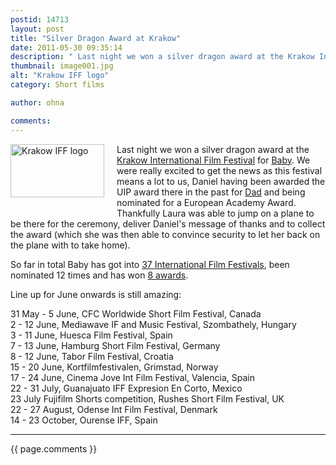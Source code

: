 ```yaml
---
postid: 14713
layout: post
title: "Silver Dragon Award at Krakow"
date: 2011-05-30 09:35:14
description: " Last night we won a silver dragon award at the Krakow International Film Festival for Baby. We were really excited to get the news as this festival means a lot to us, Daniel having been awarded the UIP award&#8230;"
thumbnail: image001.jpg
alt: "Krakow IFF logo"
category: Short films

author: ohna

comments:
---
```


<p><span class="mt-enclosure mt-enclosure-image" style="display: inline;"><img alt="Krakow IFF logo" src="{{ site.baseurl }}/i/image001.jpg" width="150" height="85" class="mt-image-left" style="float: left; margin: 0 20px 20px 0;" /></span> Last night we won a silver dragon award at the <a href="http://www.kff.com.pl/en/news/168">Krakow International Film Festival</a> for <a href="http://www.sisterfilms.co.uk/films/trailers/baby.html">Baby</a>. We were really excited to get the news as this festival means a lot to us, Daniel having been awarded the <span class="caps">UIP </span>award there in the past for <a href="http://www.sisterfilms.co.uk/films/trailers/dad.html">Dad</a> and being nominated for a European Academy Award. Thankfully Laura was able to jump on a plane to be there for the ceremony, deliver Daniel's message of thanks and to collect the award (which she was then able to convince security to let her back on the plane with to take home).</p>

<p>So far in total Baby has got into <a href="{{ site.baseurl }}/2011/02/baby-festivals.html">37 International Film Festivals</a>, been nominated 12 times and has won <a href="http://www.sisterfilms.co.uk/films/awards.html">8 awards</a>.</p>

<p>Line up for June onwards is still amazing:</p>

<p>31 May - 5 June, <span class="caps">CFC</span> Worldwide Short Film Festival, Canada<br />
2 - 12 June, Mediawave IF and Music Festival, Szombathely, Hungary<br />
3 - 11 June, Huesca Film Festival, Spain<br />
7 - 13 June, Hamburg Short Film Festival, Germany<br />
8 - 12 June, Tabor Film Festival, Croatia<br />
15 - 20 June, Kortfilmfestivalen, Grimstad, Norway<br />
17 - 24 June, Cinema Jove Int Film Festival, Valencia, Spain<br />
22 - 31 July, Guanajuato <span class="caps">IFF</span> Expresion En Corto, Mexico<br />
23 July Fujifilm Shorts competition, Rushes Short Film Festival, UK<br />
22 - 27 August, Odense Int Film Festival, Denmark<br />
14 - 23 October, Ourense <span class="caps">IFF,</span> Spain</p>

<hr>

{{ page.comments }}



